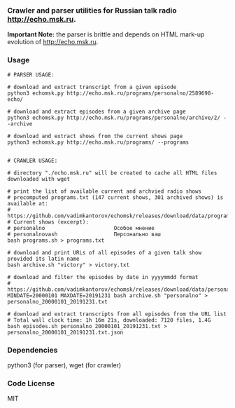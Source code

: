 ### Crawler and parser utilities for Russian talk radio http://echo.msk.ru.

**Important Note:** the parser is brittle and depends on HTML mark-up evolution of http://echo.msk.ru.

### Usage
```shell
# PARSER USAGE:

# download and extract transcript from a given episode
python3 echomsk.py http://echo.msk.ru/programs/personalno/2589698-echo/

# download and extract episodes from a given archive page
python3 echomsk.py http://echo.msk.ru/programs/personalno/archive/2/ --archive

# download and extract shows from the current shows page
python3 echomsk.py http://echo.msk.ru/programs/ --programs


# CRAWLER USAGE:

# directory "./echo.msk.ru" will be created to cache all HTML files downloaded with wget

# print the list of available current and archvied radio shows
# precomputed programs.txt (147 current shows, 301 archived shows) is available at:
# https://github.com/vadimkantorov/echomsk/releases/download/data/programs.txt
# Current shows (excerpt):
# personalno                      Особое мнение
# personalnovash                  Персонально ваш
bash programs.sh > programs.txt

# download and print URLs of all episodes of a given talk show provided its latin name
bash archive.sh "victory" > victory.txt

# download and filter the episodes by date in yyyymmdd format
# https://github.com/vadimkantorov/echomsk/releases/download/data/personalno_20000101_20191231.txt
MINDATE=20000101 MAXDATE=20191231 bash archive.sh "personalno" > personalno_20000101_20191231.txt

# download and extract transcripts from all episodes from the URL list
# Total wall clock time: 1h 16m 21s, downloaded: 7120 files, 1.4G
bash episodes.sh personalno_20000101_20191231.txt > personalno_20000101_20191231.txt.json
```

### Dependencies
python3 (for parser), wget (for crawler) 

### Code License
MIT

